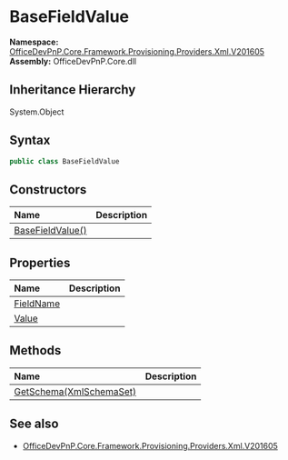 # BaseFieldValue
  

**Namespace:** [OfficeDevPnP.Core.Framework.Provisioning.Providers.Xml.V201605](OfficeDevPnP.Core.Framework.Provisioning.Providers.Xml.V201605.md)  
**Assembly:** OfficeDevPnP.Core.dll  
## Inheritance Hierarchy
System.Object  
## Syntax
```C#
public class BaseFieldValue
```
## Constructors
|**Name**|**Description**|
|:-----|:-----|
| [BaseFieldValue()](OfficeDevPnP.Core.Framework.Provisioning.Providers.Xml.V201605.BaseFieldValue.ctor1.md) | 
## Properties
|**Name**|**Description**|
|:-----|:-----|
| [FieldName](OfficeDevPnP.Core.Framework.Provisioning.Providers.Xml.V201605.BaseFieldValue.FieldName.md) | 
| [Value](OfficeDevPnP.Core.Framework.Provisioning.Providers.Xml.V201605.BaseFieldValue.Value.md) | 
## Methods
|**Name**|**Description**|
|:-----|:-----|
| [GetSchema(XmlSchemaSet)](OfficeDevPnP.Core.Framework.Provisioning.Providers.Xml.V201605.BaseFieldValue.b4f30151.md) | 
## See also
- [OfficeDevPnP.Core.Framework.Provisioning.Providers.Xml.V201605](OfficeDevPnP.Core.Framework.Provisioning.Providers.Xml.V201605.md)
